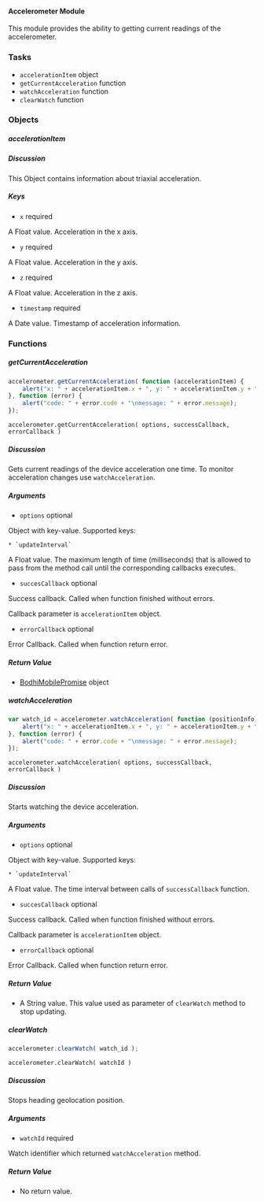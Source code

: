 #### Accelerometer Module

This module provides the ability to getting current readings of the accelerometer.

### Tasks

  * `accelerationItem` object
  * `getCurrentAcceleration` function
  * `watchAcceleration` function
  * `clearWatch` function
  
### Objects

##### accelerationItem

##### Discussion

This Object contains information about triaxial acceleration.

##### Keys

  * `x` required

A Float value. Acceleration in the x axis.

  * `y` required

A Float value. Acceleration in the y axis.

  * `z` required

A Float value. Acceleration in the z axis.

  * `timestamp` required

A Date value. Timestamp of acceleration information.

### Functions

##### getCurrentAcceleration

```javascript
accelerometer.getCurrentAcceleration( function (accelerationItem) {
    alert("x: " + accelerationItem.x + ", y: " + accelerationItem.y + ", z: " + accelerationItem.z);
}, function (error) {
    alert("code: " + error.code + "\nmessage: " + error.message);
});
```

`accelerometer.getCurrentAcceleration( options, successCallback, errorCallback )`

##### Discussion

Gets current readings of the device acceleration one time. To monitor acceleration changes use `watchAcceleration`.

##### Arguments

  * `options` optional

Object with key-value. Supported keys:

    * `updateInterval`

A Float value. The maximum length of time (milliseconds) that is allowed to pass from the method call until the corresponding callbacks executes.

* `succesCallback` optional

Success callback. Called when function finished without errors.

Callback parameter is `accelerationItem` object.

* `errorCallback` optional

Error Callback. Called when function return error.

##### Return Value

  * [BodhiMobilePromise](#kernel-promise) object


##### watchAcceleration

```javascript
var watch_id = accelerometer.watchAcceleration( function (positionInfo) {
    alert("x: " + accelerationItem.x + ", y: " + accelerationItem.y + ", z: " + accelerationItem.z);
}, function (error) {
    alert("code: " + error.code + "\nmessage: " + error.message);
});
```

`accelerometer.watchAcceleration( options, successCallback, errorCallback )`

##### Discussion

Starts watching the device acceleration.

##### Arguments

  * `options` optional

Object with key-value. Supported keys:

    * `updateInterval`

A Float value. The time interval between calls of `successCallback` function.

* `succesCallback` optional

Success callback. Called when function finished without errors.

Callback parameter is `accelerationItem` object.

* `errorCallback` optional

Error Callback. Called when function return error.

##### Return Value

  * A String value. This value used as parameter of `clearWatch` method to stop updating.

##### clearWatch

```javascript
accelerometer.clearWatch( watch_id );
```

`accelerometer.clearWatch( watchId )`

##### Discussion

Stops heading geolocation position.

##### Arguments

  * `watchId` required

Watch identifier which returned `watchAcceleration` method.

##### Return Value

  * No return value.
